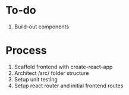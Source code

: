# To-do
1. Build-out components

# Process
1. Scaffold frontend with create-react-app
2. Architect /src/ folder structure
3. Setup unit testing
4. Setup react router and initial frontend routes
